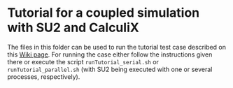 # Tutorial for a coupled simulation with SU2 and CalculiX

The files in this folder can be used to run the tutorial test case described on this [Wiki page](https://github.com/precice/precice/wiki/FSI-tutorial). For running the case either follow the instructions given there or execute the script `runTutorial_serial.sh` or `runTutorial_parallel.sh` (with SU2 being executed with one or several processes, respectively).
